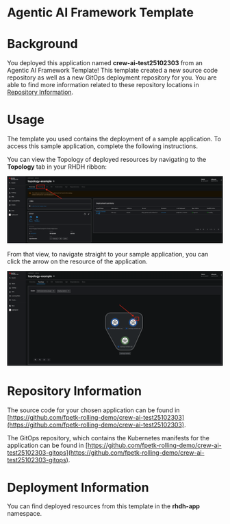# Agentic AI Framework Template

# Background

You deployed this application named **crew-ai-test25102303** from an Agentic AI Framework Template! This template created a new source code repository as well as a new GitOps deployment repository for you. You are able to find more information related to these repository locations in [Repository Information](#repository-information).

# Usage

The template you used contains the deployment of a sample application. To access this sample application, complete the following instructions.

You can view the Topology of deployed resources by navigating to the **Topology** tab in your RHDH ribbon:

![Topology Ribbon](./images/topology-ribbon.png)

From that view, to navigate straight to your sample application, you can click the arrow on the resource of the application.

![Topology View Application Link](./images/topology-app-link.png)

# Repository Information

The source code for your chosen application can be found in [https://github.com/fpetk-rolling-demo/crew-ai-test25102303](https://github.com/fpetk-rolling-demo/crew-ai-test25102303).

The GitOps repository, which contains the Kubernetes manifests for the application can be found in
[https://github.com/fpetk-rolling-demo/crew-ai-test25102303-gitops](https://github.com/fpetk-rolling-demo/crew-ai-test25102303-gitops).

# Deployment Information

You can find deployed resources from this template in the **rhdh-app** namespace.
